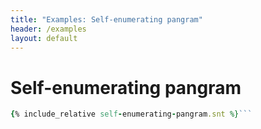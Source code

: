 ```yaml
---
title: "Examples: Self-enumerating pangram"
header: /examples
layout: default
---
```

# Self-enumerating pangram

```ruby
{% include_relative self-enumerating-pangram.snt %}```
